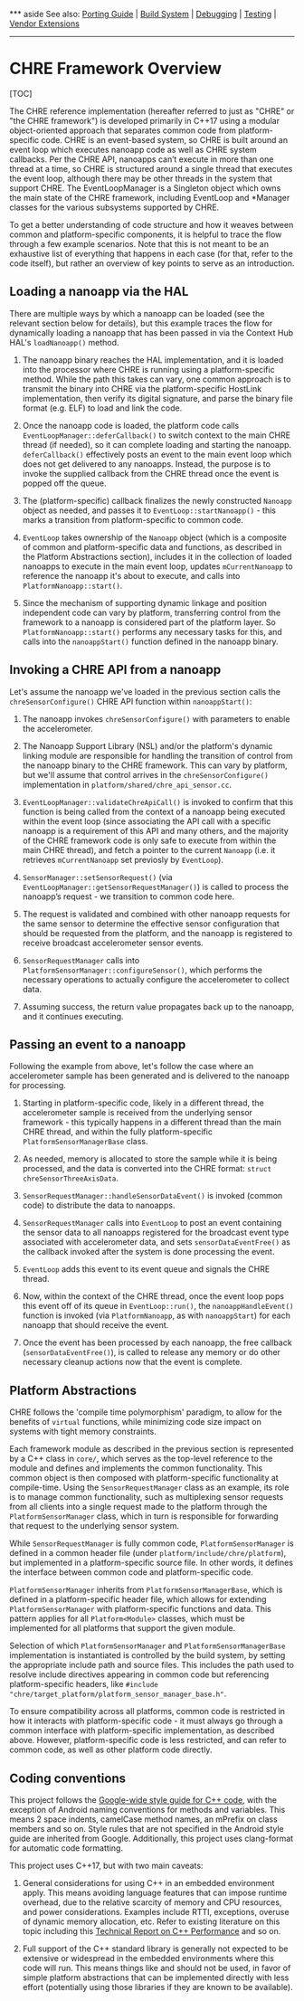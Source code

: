 *** aside
See also:
[Porting Guide](/doc/porting_guide.md) |
[Build System](/doc/framework_build.md) |
[Debugging](/doc/framework_debugging.md) |
[Testing](/doc/framework_testing.md) |
[Vendor Extensions](/doc/vendor_extensions.md)
***

# CHRE Framework Overview

[TOC]

The CHRE reference implementation (hereafter referred to just as "CHRE" or "the
CHRE framework") is developed primarily in C++17 using a modular object-oriented
approach that separates common code from platform-specific code. CHRE is an
event-based system, so CHRE is built around an event loop which executes nanoapp
code as well as CHRE system callbacks. Per the CHRE API, nanoapps can’t execute
in more than one thread at a time, so CHRE is structured around a single thread
that executes the event loop, although there may be other threads in the system
that support CHRE. The EventLoopManager is a Singleton object which owns the
main state of the CHRE framework, including EventLoop and \*Manager classes for
the various subsystems supported by CHRE.

To get a better understanding of code structure and how it weaves between common
and platform-specific components, it is helpful to trace the flow through a few
example scenarios. Note that this is not meant to be an exhaustive list of
everything that happens in each case (for that, refer to the code itself), but
rather an overview of key points to serve as an introduction.

## Loading a nanoapp via the HAL

There are multiple ways by which a nanoapp can be loaded (see the relevant
section below for details), but this example traces the flow for dynamically
loading a nanoapp that has been passed in via the Context Hub HAL's
`loadNanoapp()` method.

1. The nanoapp binary reaches the HAL implementation, and it is loaded into the
   processor where CHRE is running using a platform-specific method. While the
   path this takes can vary, one common approach is to transmit the binary into
   CHRE via the platform-specific HostLink implementation, then verify its
   digital signature, and parse the binary file format (e.g. ELF) to load and
   link the code.

2. Once the nanoapp code is loaded, the platform code calls
   `EventLoopManager::deferCallback()` to switch context to the main CHRE thread
   (if needed), so it can complete loading and starting the nanoapp.
   `deferCallback()` effectively posts an event to the main event loop which
   does not get delivered to any nanoapps. Instead, the purpose is to invoke the
   supplied callback from the CHRE thread once the event is popped off the
   queue.

3. The (platform-specific) callback finalizes the newly constructed `Nanoapp`
   object as needed, and passes it to `EventLoop::startNanoapp()` - this marks a
   transition from platform-specific to common code.

4. `EventLoop` takes ownership of the `Nanoapp` object (which is a composite of
   common and platform-specific data and functions, as described in the Platform
   Abstractions section), includes it in the collection of loaded nanoapps to
   execute in the main event loop, updates `mCurrentNanoapp` to reference the
   nanoapp it's about to execute, and calls into `PlatformNanoapp::start()`.

5. Since the mechanism of supporting dynamic linkage and position independent
   code can vary by platform, transferring control from the framework to a
   nanoapp is considered part of the platform layer. So
   `PlatformNanoapp::start()` performs any necessary tasks for this, and calls
   into the `nanoappStart()` function defined in the nanoapp binary.

## Invoking a CHRE API from a nanoapp

Let's assume the nanoapp we've loaded in the previous section calls the
`chreSensorConfigure()` CHRE API function within `nanoappStart()`:

1. The nanoapp invokes `chreSensorConfigure()` with parameters to enable the
   accelerometer.

2. The Nanoapp Support Library (NSL) and/or the platform's dynamic linking
   module are responsible for handling the transition of control from the
   nanoapp binary to the CHRE framework. This can vary by platform, but we'll
   assume that control arrives in the `chreSensorConfigure()` implementation in
   `platform/shared/chre_api_sensor.cc`.

3. `EventLoopManager::validateChreApiCall()` is invoked to confirm that this
   function is being called from the context of a nanoapp being executed within
   the event loop (since associating the API call with a specific nanoapp is a
   requirement of this API and many others, and the majority of the CHRE
   framework code is only safe to execute from within the main CHRE thread), and
   fetch a pointer to the current `Nanoapp` (i.e. it retrieves `mCurrentNanoapp`
   set previosly by `EventLoop`).

4. `SensorManager::setSensorRequest()` (via
   `EventLoopManager::getSensorRequestManager()`) is called to process the
   nanoapp’s request - we transition to common code here.

5. The request is validated and combined with other nanoapp requests for the
   same sensor to determine the effective sensor configuration that should be
   requested from the platform, and the nanoapp is registered to receive
   broadcast accelerometer sensor events.

6. `SensorRequestManager` calls into `PlatformSensorManager::configureSensor()`,
   which performs the necessary operations to actually configure the
   accelerometer to collect data.

7. Assuming success, the return value propagates back up to the nanoapp, and it
   continues executing.

## Passing an event to a nanoapp

Following the example from above, let's follow the case where an accelerometer
sample has been generated and is delivered to the nanoapp for processing.

1. Starting in platform-specific code, likely in a different thread, the
   accelerometer sample is received from the underlying sensor framework - this
   typically happens in a different thread than the main CHRE thread, and within
   the fully platform-specific `PlatformSensorManagerBase` class.

2. As needed, memory is allocated to store the sample while it is being
   processed, and the data is converted into the CHRE format: `struct
   chreSensorThreeAxisData`.

3. `SensorRequestManager::handleSensorDataEvent()` is invoked (common code) to
   distribute the data to nanoapps.

4. `SensorRequestManager` calls into `EventLoop` to post an event containing the
   sensor data to all nanoapps registered for the broadcast event type
   associated with accelerometer data, and sets `sensorDataEventFree()` as the
   callback invoked after the system is done processing the event.

5. `EventLoop` adds this event to its event queue and signals the CHRE thread.

6. Now, within the context of the CHRE thread, once the event loop pops this
   event off of its queue in `EventLoop::run()`, the `nanoappHandleEvent()`
   function is invoked (via `PlatformNanoapp`, as with `nanoappStart`) for each
   nanoapp that should receive the event.

7. Once the event has been processed by each nanoapp, the free callback
   (`sensorDataEventFree()`), is called to release any memory or do other
   necessary cleanup actions now that the event is complete.

## Platform Abstractions

CHRE follows the 'compile time polymorphism' paradigm, to allow for the benefits
of `virtual` functions, while minimizing code size impact on systems with tight
memory constraints.

Each framework module as described in the previous section is represented by a
C++ class in `core/`, which serves as the top-level reference to the module and
defines and implements the common functionality. This common object is then
composed with platform-specific functionality at compile-time. Using the
`SensorRequestManager` class as an example, its role is to manage common
functionality, such as multiplexing sensor requests from all clients into a
single request made to the platform through the `PlatformSensorManager` class,
which in turn is responsible for forwarding that request to the underlying
sensor system.

While `SensorRequestManager` is fully common code, `PlatformSensorManager` is
defined in a common header file (under `platform/include/chre/platform`), but
implemented in a platform-specific source file. In other words, it defines the
interface between common code and platform-specific code.

`PlatformSensorManager` inherits from `PlatformSensorManagerBase`, which is
defined in a platform-specific header file, which allows for extending
`PlatformSensorManager` with platform-specific functions and data. This pattern
applies for all `Platform<Module>` classes, which must be implemented for all
platforms that support the given module.

Selection of which `PlatformSensorManager` and `PlatformSensorManagerBase`
implementation is instantiated is controlled by the build system, by setting the
appropriate include path and source files. This includes the path used to
resolve include directives appearing in common code but referencing
platform-specific headers, like `#include
"chre/target_platform/platform_sensor_manager_base.h"`.

To ensure compatibility across all platforms, common code is restricted in how
it interacts with platform-specific code - it must always go through a common
interface with platform-specific implementation, as described above. However,
platform-specific code is less restricted, and can refer to common code, as well
as other platform code directly.

## Coding conventions

This project follows the [Google-wide style guide for C++
code](https://google.github.io/styleguide/cppguide.html), with the exception of
Android naming conventions for methods and variables. This means 2 space
indents, camelCase method names, an mPrefix on class members and so on.  Style
rules that are not specified in the Android style guide are inherited from
Google. Additionally, this project uses clang-format for automatic code
formatting.

This project uses C++17, but with two main caveats:

1. General considerations for using C++ in an embedded environment apply. This
   means avoiding language features that can impose runtime overhead, due to the
   relative scarcity of memory and CPU resources, and power considerations.
   Examples include RTTI, exceptions, overuse of dynamic memory allocation, etc.
   Refer to existing literature on this topic including this [Technical Report
   on C++ Performance](http://www.open-std.org/jtc1/sc22/wg21/docs/TR18015.pdf)
   and so on.

2. Full support of the C++ standard library is generally not expected to be
   extensive or widespread in the embedded environments where this code will
   run. This means things like <thread> and <mutex> should not be used, in
   favor of simple platform abstractions that can be implemented directly with
   less effort (potentially using those libraries if they are known to be
   available).
